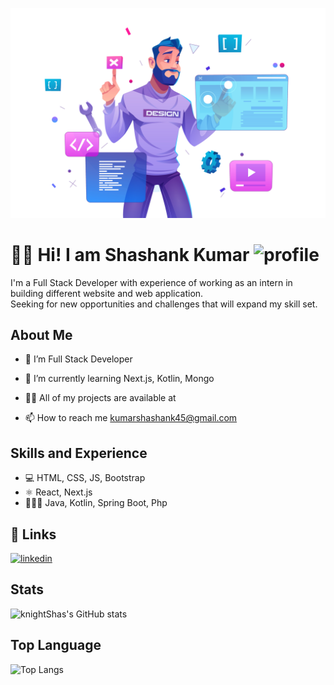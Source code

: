 ![Design and Development](https://github.com/knightShas/knightShas/blob/main/cover-pic.png)

# 👋🏼 Hi! I am Shashank Kumar ![profile](https://img.shields.io/github/followers/knightShas?style=social)
I'm a Full Stack Developer with experience of working as an intern in building different website and web application.<br>
Seeking for new opportunities and challenges that will expand my skill set.

## About Me
- 🔭 I’m Full Stack Developer

- 🌱 I’m currently learning Next.js, Kotlin, Mongo

- 👨‍💻 All of my projects are available at 

- 📫 How to reach me kumarshashank45@gmail.com

## Skills and Experience
* 💻 HTML, CSS, JS, Bootstrap
* ⚛ React, Next.js
* 🧑🏼‍💻 Java, Kotlin, Spring Boot, Php

## 🔗 Links
[![linkedin](https://img.shields.io/badge/linkedin-0A66C2?style=for-the-badge&logo=linkedin&logoColor=white)](https://www.linkedin.com/in/knight-shashank-kumar/)

## Stats

![knightShas's GitHub stats](https://github-readme-stats.vercel.app/api?username=knightShas&&theme=dark&show_icons=true)

## Top Language

![Top Langs](https://github-readme-stats.vercel.app/api/top-langs/?username=knightShas&layout=compact&theme=dark)

